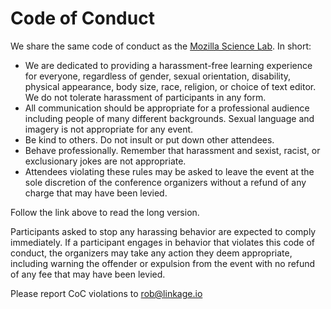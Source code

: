 # Code of Conduct
We share the same code of conduct as the [Mozilla Science Lab](https://science.mozilla.org/code-of-conduct). In short:

- We are dedicated to providing a harassment-free learning experience for everyone, regardless 
  of gender, sexual orientation, disability, physical appearance, body size, race, religion, or choice of text editor. 
  We do not tolerate harassment of participants in any form.
- All communication should be appropriate for a professional audience including people of many different backgrounds. 
  Sexual language and imagery is not appropriate for any event.
- Be kind to others. Do not insult or put down other attendees.
- Behave professionally. Remember that harassment and sexist, racist, or exclusionary jokes are not appropriate.
- Attendees violating these rules may be asked to leave the event at the sole discretion of the conference organizers 
  without a refund of any charge that may have been levied.
      
Follow the link above to read the long version.
      
Participants asked to stop any harassing behavior are expected to comply immediately. If a participant engages in behavior 
that violates this code of conduct, the organizers may take any action they deem appropriate, including warning the offender 
or expulsion from the event with no refund of any fee that may have been levied.      
      
Please report CoC violations to rob@linkage.io
